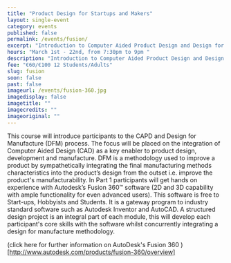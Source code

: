 ```yaml
---
title: "Product Design for Startups and Makers"
layout: single-event
category: events
published: false
permalink: /events/fusion/
excerpt: "Introduction to Computer Aided Product Design and Design for Manufacture. Part 1 will focus on Fusion 360 as part of the Design Process"
hours: "March 1st - 22nd, from 7:30pm to 9pm "
description: "Introduction to Computer Aided Product Design and Design for Manufacture. Part 1 will focus on Fusion 360 as part of the Design Process"
fee: "€60/€100 12 Students/Adults"
slug: fusion
soon: false
past: false
imageurl: /events/fusion-360.jpg
imagedisplay: false
imagetitle: ""
imagecredits: ""
imageoriginal: ""
---
```

This course will introduce participants to the CAPD and Design for Manufacture (DFM) process. The focus will be placed on the integration of Computer Aided Design (CAD) as a key enabler to product design, development and manufacture. DFM is a methodology used to improve a product by sympathetically integrating the final manufacturing methods characteristics into the product’s design from the outset i.e. improve the product's manufacturability. In Part 1 participants will get hands on experience with Autodesk’s Fusion 360™ software (2D and 3D capability with ample functionality for even advanced users). This software is free to Start-ups, Hobbyists and Students. It is a gateway program to industry standard software such as Autodesk Inventor and AutoCAD. A structured design project is an integral part of each module, this will develop each participant's core skills with the software whilst concurrently integrating a design for manufacture methodology.


(click here for further information on AutoDesk's Fusion 360 )[http://www.autodesk.com/products/fusion-360/overview]
